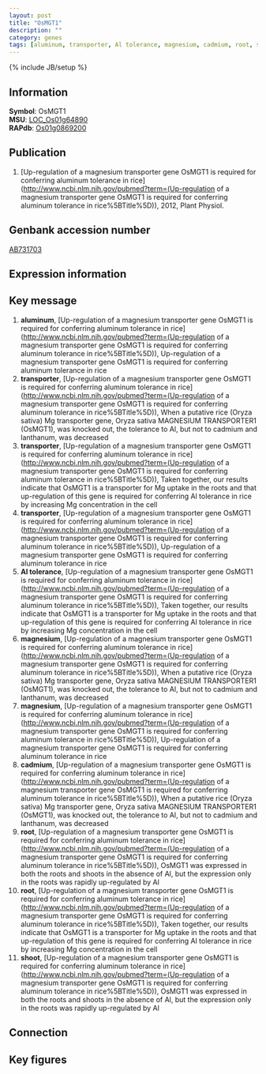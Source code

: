 ```yaml
---
layout: post
title: "OsMGT1"
description: ""
category: genes
tags: [aluminum, transporter, Al tolerance, magnesium, cadmium, root, shoot, Gene]
---
```

{% include JB/setup %}

## Information
__Symbol__: OsMGT1  
__MSU__: [LOC_Os01g64890](http://rice.plantbiology.msu.edu/cgi-bin/ORF_infopage.cgi?orf=LOC_Os01g64890)  
__RAPdb__: [Os01g0869200](http://rapdb.dna.affrc.go.jp/viewer/gbrowse_details/irgsp1?name=Os01g0869200)  

## Publication
1. [Up-regulation of a magnesium transporter gene OsMGT1 is required for conferring aluminum tolerance in rice](http://www.ncbi.nlm.nih.gov/pubmed?term=(Up-regulation of a magnesium transporter gene OsMGT1 is required for conferring aluminum tolerance in rice%5BTitle%5D)), 2012, Plant Physiol.

## Genbank accession number
[AB731703](http://www.ncbi.nlm.nih.gov/nuccore/AB731703)

## Expression information

## Key message
1. __aluminum__, [Up-regulation of a magnesium transporter gene OsMGT1 is required for conferring aluminum tolerance in rice](http://www.ncbi.nlm.nih.gov/pubmed?term=(Up-regulation of a magnesium transporter gene OsMGT1 is required for conferring aluminum tolerance in rice%5BTitle%5D)), Up-regulation of a magnesium transporter gene OsMGT1 is required for conferring aluminum tolerance in rice
2. __transporter__, [Up-regulation of a magnesium transporter gene OsMGT1 is required for conferring aluminum tolerance in rice](http://www.ncbi.nlm.nih.gov/pubmed?term=(Up-regulation of a magnesium transporter gene OsMGT1 is required for conferring aluminum tolerance in rice%5BTitle%5D)),  When a putative rice (Oryza sativa) Mg transporter gene, Oryza sativa MAGNESIUM TRANSPORTER1 (OsMGT1), was knocked out, the tolerance to Al, but not to cadmium and lanthanum, was decreased
3. __transporter__, [Up-regulation of a magnesium transporter gene OsMGT1 is required for conferring aluminum tolerance in rice](http://www.ncbi.nlm.nih.gov/pubmed?term=(Up-regulation of a magnesium transporter gene OsMGT1 is required for conferring aluminum tolerance in rice%5BTitle%5D)),  Taken together, our results indicate that OsMGT1 is a transporter for Mg uptake in the roots and that up-regulation of this gene is required for conferring Al tolerance in rice by increasing Mg concentration in the cell
4. __transporter__, [Up-regulation of a magnesium transporter gene OsMGT1 is required for conferring aluminum tolerance in rice](http://www.ncbi.nlm.nih.gov/pubmed?term=(Up-regulation of a magnesium transporter gene OsMGT1 is required for conferring aluminum tolerance in rice%5BTitle%5D)), Up-regulation of a magnesium transporter gene OsMGT1 is required for conferring aluminum tolerance in rice
5. __Al tolerance__, [Up-regulation of a magnesium transporter gene OsMGT1 is required for conferring aluminum tolerance in rice](http://www.ncbi.nlm.nih.gov/pubmed?term=(Up-regulation of a magnesium transporter gene OsMGT1 is required for conferring aluminum tolerance in rice%5BTitle%5D)),  Taken together, our results indicate that OsMGT1 is a transporter for Mg uptake in the roots and that up-regulation of this gene is required for conferring Al tolerance in rice by increasing Mg concentration in the cell
6. __magnesium__, [Up-regulation of a magnesium transporter gene OsMGT1 is required for conferring aluminum tolerance in rice](http://www.ncbi.nlm.nih.gov/pubmed?term=(Up-regulation of a magnesium transporter gene OsMGT1 is required for conferring aluminum tolerance in rice%5BTitle%5D)),  When a putative rice (Oryza sativa) Mg transporter gene, Oryza sativa MAGNESIUM TRANSPORTER1 (OsMGT1), was knocked out, the tolerance to Al, but not to cadmium and lanthanum, was decreased
7. __magnesium__, [Up-regulation of a magnesium transporter gene OsMGT1 is required for conferring aluminum tolerance in rice](http://www.ncbi.nlm.nih.gov/pubmed?term=(Up-regulation of a magnesium transporter gene OsMGT1 is required for conferring aluminum tolerance in rice%5BTitle%5D)), Up-regulation of a magnesium transporter gene OsMGT1 is required for conferring aluminum tolerance in rice
8. __cadmium__, [Up-regulation of a magnesium transporter gene OsMGT1 is required for conferring aluminum tolerance in rice](http://www.ncbi.nlm.nih.gov/pubmed?term=(Up-regulation of a magnesium transporter gene OsMGT1 is required for conferring aluminum tolerance in rice%5BTitle%5D)),  When a putative rice (Oryza sativa) Mg transporter gene, Oryza sativa MAGNESIUM TRANSPORTER1 (OsMGT1), was knocked out, the tolerance to Al, but not to cadmium and lanthanum, was decreased
9. __root__, [Up-regulation of a magnesium transporter gene OsMGT1 is required for conferring aluminum tolerance in rice](http://www.ncbi.nlm.nih.gov/pubmed?term=(Up-regulation of a magnesium transporter gene OsMGT1 is required for conferring aluminum tolerance in rice%5BTitle%5D)),  OsMGT1 was expressed in both the roots and shoots in the absence of Al, but the expression only in the roots was rapidly up-regulated by Al
10. __root__, [Up-regulation of a magnesium transporter gene OsMGT1 is required for conferring aluminum tolerance in rice](http://www.ncbi.nlm.nih.gov/pubmed?term=(Up-regulation of a magnesium transporter gene OsMGT1 is required for conferring aluminum tolerance in rice%5BTitle%5D)),  Taken together, our results indicate that OsMGT1 is a transporter for Mg uptake in the roots and that up-regulation of this gene is required for conferring Al tolerance in rice by increasing Mg concentration in the cell
11. __shoot__, [Up-regulation of a magnesium transporter gene OsMGT1 is required for conferring aluminum tolerance in rice](http://www.ncbi.nlm.nih.gov/pubmed?term=(Up-regulation of a magnesium transporter gene OsMGT1 is required for conferring aluminum tolerance in rice%5BTitle%5D)),  OsMGT1 was expressed in both the roots and shoots in the absence of Al, but the expression only in the roots was rapidly up-regulated by Al

## Connection

## Key figures


